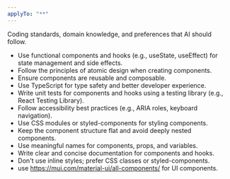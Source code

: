 ```yaml
---
applyTo: "**"
---
```


Coding standards, domain knowledge, and preferences that AI should follow.

- Use functional components and hooks (e.g., useState, useEffect) for state management and side effects.
- Follow the principles of atomic design when creating components.
- Ensure components are reusable and composable.
- Use TypeScript for type safety and better developer experience.
- Write unit tests for components and hooks using a testing library (e.g., React Testing Library).
- Follow accessibility best practices (e.g., ARIA roles, keyboard navigation).
- Use CSS modules or styled-components for styling components.
- Keep the component structure flat and avoid deeply nested components.
- Use meaningful names for components, props, and variables.
- Write clear and concise documentation for components and hooks.
- Don't use inline styles; prefer CSS classes or styled-components.
- use https://mui.com/material-ui/all-components/ for UI components.
